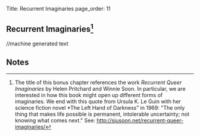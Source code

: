 Title: Recurrent Imaginaries
page_order: 11

## Recurrent Imaginaries[^title]

//machine generated text

## Notes

[^title]: The title of this bonus chapter references the work *Recurrent Queer Imaginaries* by Helen Pritchard and Winnie Soon. In particular, we are interested in how this book might open up different forms of imaginaries. We end with this quote from Ursula K. Le Guin with her science fiction novel *The Left Hand of Darkness" in 1969: "The only thing that makes life possible is permanent, intolerable uncertainty; not knowing what comes next." See: http://siusoon.net/recurrent-queer-imaginaries/
